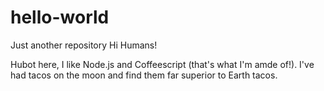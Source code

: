 # hello-world
Just another repository
Hi Humans! 

Hubot here, I like Node.js and Coffeescript (that's what I'm amde of!).
I've had tacos on the moon and find them far superior to Earth tacos. 

